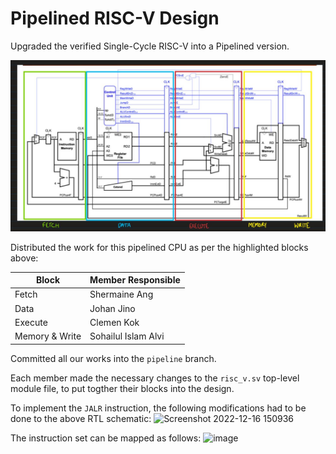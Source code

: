 # Pipelined RISC-V Design
Upgraded the verified Single-Cycle RISC-V into a Pipelined version.

![Alt text](pipelined_cpu_blocks.jpg)

Distributed the work for this pipelined CPU as per the highlighted blocks above:


|Block|Member Responsible|
|---|---|
|Fetch|Shermaine Ang|
|Data|Johan Jino|
|Execute|Clemen Kok|
|Memory & Write|Sohailul Islam Alvi|

Committed all our works into the `pipeline` branch.

Each member made the necessary changes to the `risc_v.sv` top-level module file, to put togther their blocks into the design.

To implement the `JALR` instruction, the following modifications had to be done to the above RTL schematic:
![Screenshot 2022-12-16 150936](https://user-images.githubusercontent.com/94545356/208063585-896f01b4-4d27-43bc-a9cd-776ec25a93d9.png)

The instruction set can be mapped as follows:
![image](https://user-images.githubusercontent.com/94545356/208070166-6e6cf000-a5a6-4c02-b104-9bf0287e4f01.png)
